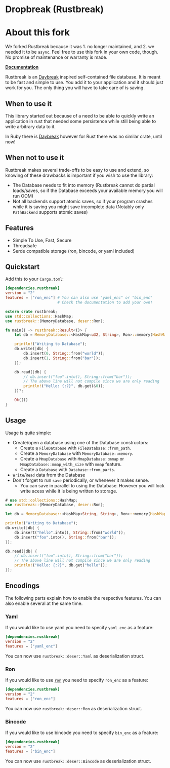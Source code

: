 # Dropbreak (Rustbreak)

# About this fork

We forked Rustbreak because it was 1. no longer maintained, and 2. we needed it to be `async`. Feel free to use this fork in your own code, though. No promise of maintenance or warranty is made.

**[Documentation][doc]**

Rustbreak is an [Daybreak] inspired self-contained file
database. It is meant to be fast and simple to use. You add it to your
application and it should just work for you. The only thing you will have to
take care of is saving.

## When to use it

This library started out because of a need to be able to quickly write an
application in rust that needed some persistence while still being able to write
arbitrary data to it.

In Ruby there is [Daybreak] however for Rust there was no similar crate, until
now!

## When not to use it

Rustbreak makes several trade-offs to be easy to use and extend, so knowing of these drawbacks is important if
you wish to use the library:

- The Database needs to fit into memory (Rustbreak cannot do partial loads/saves, so if the Database exceeds your available memory you will run OOM)
- Not all backends support atomic saves, so if your program crashes while it is saving you might save incomplete data (Notably only `PathBackend` supports atomic saves)

## Features

- Simple To Use, Fast, Secure
- Threadsafe
- Serde compatible storage (ron, bincode, or yaml included)

## Quickstart

Add this to your `Cargo.toml`:

```toml
[dependencies.rustbreak]
version = "2"
features = ["ron_enc"] # You can also use "yaml_enc" or "bin_enc"
                       # Check the documentation to add your own!
```

```rust
extern crate rustbreak;
use std::collections::HashMap;
use rustbreak::{MemoryDatabase, deser::Ron};

fn main() -> rustbreak::Result<()> {
    let db = MemoryDatabase::<HashMap<u32, String>, Ron>::memory(HashMap::new())?;

    println!("Writing to Database");
    db.write(|db| {
        db.insert(0, String::from("world"));
        db.insert(1, String::from("bar"));
    });

    db.read(|db| {
        // db.insert("foo".into(), String::from("bar"));
        // The above line will not compile since we are only reading
        println!("Hello: {:?}", db.get(&0));
    })?;

    Ok(())
}
```

## Usage

Usage is quite simple:

- Create/open a database using one of the Database constructors:
  - Create a `FileDatabase` with `FileDatabase::from_path`.
  - Create a `MemoryDatabase` with `MemoryDatabase::memory`.
  - Create a `MmapDatabase` with `MmapDatabase::mmap` or `MmapDatabase::mmap_with_size` with `mmap` feature.
  - Create a `Database` with `Database::from_parts`.
- `Write`/`Read` data from the Database
- Don't forget to run `save` periodically, or whenever it makes sense.
  - You can save in parallel to using the Database. However you will lock
    write acess while it is being written to storage.

```rust
# use std::collections::HashMap;
use rustbreak::{MemoryDatabase, deser::Ron};

let db = MemoryDatabase::<HashMap<String, String>, Ron>::memory(HashMap::new(), Ron);

println!("Writing to Database");
db.write(|db| {
    db.insert("hello".into(), String::from("world"));
    db.insert("foo".into(), String::from("bar"));
});

db.read(|db| {
    // db.insert("foo".into(), String::from("bar"));
    // The above line will not compile since we are only reading
    println!("Hello: {:?}", db.get("hello"));
});
```

## Encodings

The following parts explain how to enable the respective features. You can also
enable several at the same time.

### Yaml

If you would like to use yaml you need to specify `yaml_enc` as a feature:

```toml
[dependencies.rustbreak]
version = "2"
features = ["yaml_enc"]
```

You can now use `rustbreak::deser::Yaml` as deserialization struct.

### Ron

If you would like to use [`ron`](https://github.com/ron-rs/ron) you need to
specify `ron_enc` as a feature:

```toml
[dependencies.rustbreak]
version = "2"
features = ["ron_enc"]
```

You can now use `rustbreak::deser::Ron` as deserialization struct.

### Bincode

If you would like to use bincode you need to specify `bin_enc` as a feature:

```toml
[dependencies.rustbreak]
version = "2"
features = ["bin_enc"]
```

You can now use `rustbreak::deser::Bincode` as deserialization struct.

[doc]: http://neikos.me/rustbreak/rustbreak/index.html
[Daybreak]: https://propublica.github.io/daybreak/
